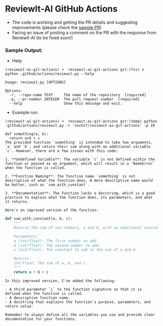 # ReviewIt-AI GitHub Actions

- The code is working and getting the PR details and suggesting improvements (please check the [sample PR](https://github.com/sachs7/reviewit-ai-git-actions/pull/20/checks#step:5:22))
- Facing an issue of posting a comment on the PR with the response from ReviewIt-AI (to be fixed soon!)

### Sample Output:

- Help:

```
(reviewit-ai-git-actions) ➜  reviewit-ai-git-actions git:(fix) ✗ python .github/actions/reviewit.py --help                                 

Usage: reviewit.py [OPTIONS]

Options:
  -r, --repo-name TEXT     The name of the repository  [required]
  -p, --pr-number INTEGER  The pull request number  [required]
  --help                   Show this message and exit.
```

- Example run:

```
(reviewit-ai-git-actions) ➜  reviewit-ai-git-actions git:(temp) python .github/actions/reviewit.py -r 'sachs7/reviewit-ai-git-actions' -p 10

def something(a, b):
  return a+b + c
The provided function `something` is intended to take two arguments, `a` and `b`, and return their sum along with an additional variable `c`. However, there are a few issues with this code:

1. **Undefined Variable**: The variable `c` is not defined within the function or passed as an argument, which will result in a `NameError` when the function is called.

2. **Function Naming**: The function name `something` is not descriptive of what the function does. A more descriptive name would be better, such as `sum_with_constant`.

3. **Documentation**: The function lacks a docstring, which is a good practice to explain what the function does, its parameters, and what it returns.

Here's an improved version of the function:
```

```python
def sum_with_constant(a, b, c):
    """
    Returns the sum of two numbers, a and b, with an additional constant c.

    Parameters:
    a (int/float): The first number to add.
    b (int/float): The second number to add.
    c (int/float): The constant to add to the sum of a and b.

    Returns:
    int/float: The sum of a, b, and c.
    """
    return a + b + c
```
```
In this improved version, I've added the following:

- A third parameter `c` to the function signature so that it is defined when the function is called.
- A descriptive function name.
- A docstring that explains the function's purpose, parameters, and return value.

Remember to always define all the variables you use and provide clear documentation for your functions.
```
